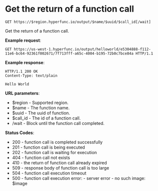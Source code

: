 # Get the return of a function call

`GET https://$region.hyperfunc.io/output/$name/$uuid/$call_id[/wait]`

Get the return of a function call.

**Example request**:

```
GET https://us-west-1.hyperfunc.io/output/helloworld/e5304888-f112-11e6-bc64-92361f002671/7f713fff-a65c-4004-b195-72b0c7bce84a HTTP/1.1
```

**Example response**:

```
HTTP/1.1 200 OK
Content-Type: text/plain

Hello World
```

**URL parameters**:

* $region - Supported region.
* $name - The function name.
* $uuid - The uuid of function.
* $call_id - The id of a function call.
* /wait - Block until the function call completed.

**Status Codes**:

* 200 - function call is completed successfully
* 201 - function call is being executed
* 202 - function call is waiting for execution
* 404 - function call not exists
* 410 - the return of function call already expired
* 509 - response body of function call is too large
* 504 - function call execution timeout
* 500 - function call execution error:
        - server error
        - no such image: $image
